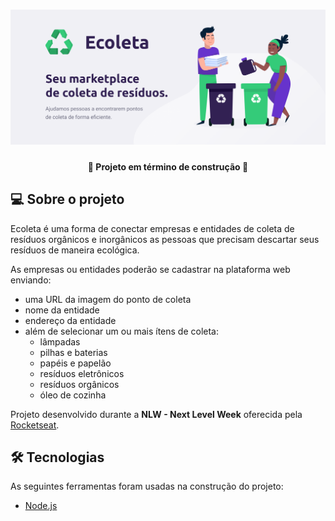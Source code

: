 <h1 align="center">
    <img alt="NextLevelWeek" title="#NextLevelWeek" src="./public/assets/Readme/banner.png" />
</h1>
<h4 align="center"> 
	🚧  Projeto em término de construção  🚧
</h4>

## 💻 Sobre o projeto
Ecoleta é uma forma de conectar empresas e entidades de coleta de resíduos orgânicos e inorgânicos as pessoas que precisam descartar seus resíduos de maneira ecológica.

As empresas ou entidades poderão se cadastrar na plataforma web enviando:
- uma URL da imagem do ponto de coleta
- nome da entidade
- endereço da entidade
- além de selecionar um ou mais ítens de coleta: 
  - lâmpadas
  - pilhas e baterias
  - papéis e papelão
  - resíduos eletrônicos
  - resíduos orgânicos
  - óleo de cozinha
  
Projeto desenvolvido durante a **NLW - Next Level Week** oferecida pela [Rocketseat](rs).

## 🛠 Tecnologias

As seguintes ferramentas foram usadas na construção do projeto:
- [Node.js](https://nodejs.org/en/download/)
